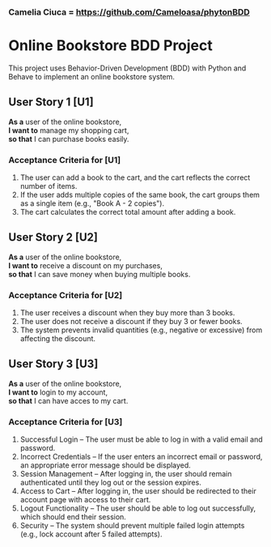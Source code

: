 ### Camelia Ciuca = https://github.com/Cameloasa/phytonBDD

# Online Bookstore BDD Project

This project uses Behavior-Driven Development (BDD) with Python and Behave to implement an online bookstore system.

## User Story 1 [U1]
**As a** user of the online bookstore,  
**I want to** manage my shopping cart,  
**so that** I can purchase books easily.

### Acceptance Criteria for [U1]
1. The user can add a book to the cart, and the cart reflects the correct number of items.
2. If the user adds multiple copies of the same book, the cart groups them as a single item (e.g., "Book A - 2 copies").
3. The cart calculates the correct total amount after adding a book.

## User Story 2 [U2]
**As a** user of the online bookstore,  
**I want to** receive a discount on my purchases,  
**so that** I can save money when buying multiple books.

### Acceptance Criteria for [U2]
1. The user receives a discount when they buy more than 3 books.
2. The user does not receive a discount if they buy 3 or fewer books.
3. The system prevents invalid quantities (e.g., negative or excessive) from affecting the discount.

## User Story 3 [U3]
**As a** user of the online bookstore,  
**I want to** login to my account,  
**so that** I can have acces to my cart.

### Acceptance Criteria for [U3]
1. Successful Login – The user must be able to log in with a valid email and password.
2. Incorrect Credentials – If the user enters an incorrect email or password, an appropriate error message should be displayed.
3. Session Management – After logging in, the user should remain authenticated until they log out or the session expires.
4. Access to Cart – After logging in, the user should be redirected to their account page with access to their cart.
5. Logout Functionality – The user should be able to log out successfully, which should end their session.
6. Security – The system should prevent multiple failed login attempts (e.g., lock account after 5 failed attempts).

